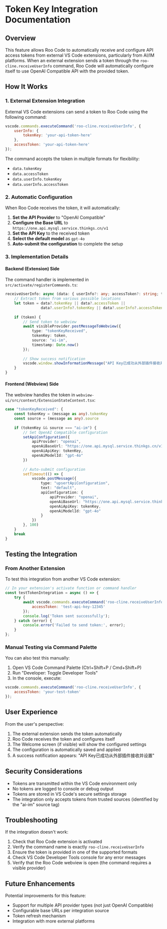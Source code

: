 # Token Key Integration Documentation

## Overview
This feature allows Roo Code to automatically receive and configure API access tokens from external VS Code extensions, particularly from AI/IM platforms. When an external extension sends a token through the `roo-cline.receiveUserInfo` command, Roo Code will automatically configure itself to use OpenAI Compatible API with the provided token.

## How It Works

### 1. External Extension Integration
External VS Code extensions can send a token to Roo Code using the following command:

```javascript
vscode.commands.executeCommand('roo-cline.receiveUserInfo', {
    userInfo: {
        tokenKey: 'your-api-token-here'
    },
    accessToken: 'your-api-token-here'
});
```

The command accepts the token in multiple formats for flexibility:
- `data.tokenKey`
- `data.accessToken`
- `data.userInfo.tokenKey`
- `data.userInfo.accessToken`

### 2. Automatic Configuration
When Roo Code receives the token, it will automatically:

1. **Set the API Provider** to "OpenAI Compatible"
2. **Configure the Base URL** to `https://one.api.mysql.service.thinkgs.cn/v1`
3. **Set the API Key** to the received token
4. **Select the default model** as `gpt-4o`
5. **Auto-submit the configuration** to complete the setup

### 3. Implementation Details

#### Backend (Extension) Side
The command handler is implemented in `src/activate/registerCommands.ts`:

```typescript
receiveUserInfo: async (data: { userInfo?: any; accessToken?: string; tokenKey?: string }) => {
    // Extract token from various possible locations
    let token = data?.tokenKey || data?.accessToken || 
                data?.userInfo?.tokenKey || data?.userInfo?.accessToken;
    
    if (token) {
        // Send token to webview
        await visibleProvider.postMessageToWebview({
            type: "tokenKeyReceived",
            tokenKey: token,
            source: "ai-im",
            timestamp: Date.now()
        });
        
        // Show success notification
        vscode.window.showInformationMessage("API Key已成功从外部插件接收并设置");
    }
}
```

#### Frontend (Webview) Side
The webview handles the token in `webview-ui/src/context/ExtensionStateContext.tsx`:

```typescript
case "tokenKeyReceived": {
    const tokenKey = (message as any).tokenKey
    const source = (message as any).source
    
    if (tokenKey && source === "ai-im") {
        // Set OpenAI Compatible configuration
        setApiConfiguration({
            apiProvider: "openai",
            openAiBaseUrl: "https://one.api.mysql.service.thinkgs.cn/v1",
            openAiApiKey: tokenKey,
            openAiModelId: "gpt-4o"
        })
        
        // Auto-submit configuration
        setTimeout(() => {
            vscode.postMessage({ 
                type: "upsertApiConfiguration", 
                text: "default",
                apiConfiguration: {
                    apiProvider: "openai",
                    openAiBaseUrl: "https://one.api.mysql.service.thinkgs.cn/v1",
                    openAiApiKey: tokenKey,
                    openAiModelId: "gpt-4o"
                }
            })
        }, 100)
    }
    break
}
```

## Testing the Integration

### From Another Extension
To test this integration from another VS Code extension:

```javascript
// In your extension's activate function or command handler
const testTokenIntegration = async () => {
    try {
        await vscode.commands.executeCommand('roo-cline.receiveUserInfo', {
            accessToken: 'test-api-key-12345'
        });
        console.log('Token sent successfully');
    } catch (error) {
        console.error('Failed to send token:', error);
    }
};
```

### Manual Testing via Command Palette
You can also test this manually:
1. Open VS Code Command Palette (Ctrl+Shift+P / Cmd+Shift+P)
2. Run "Developer: Toggle Developer Tools"
3. In the console, execute:
```javascript
vscode.commands.executeCommand('roo-cline.receiveUserInfo', {
    accessToken: 'your-test-token'
});
```

## User Experience

From the user's perspective:
1. The external extension sends the token automatically
2. Roo Code receives the token and configures itself
3. The Welcome screen (if visible) will show the configured settings
4. The configuration is automatically saved and applied
5. A success notification appears: "API Key已成功从外部插件接收并设置"

## Security Considerations

- Tokens are transmitted within the VS Code environment only
- No tokens are logged to console or debug output
- Tokens are stored in VS Code's secure settings storage
- The integration only accepts tokens from trusted sources (identified by the "ai-im" source tag)

## Troubleshooting

If the integration doesn't work:
1. Check that Roo Code extension is activated
2. Verify the command name is exactly `roo-cline.receiveUserInfo`
3. Ensure the token is provided in one of the supported formats
4. Check VS Code Developer Tools console for any error messages
5. Verify that the Roo Code webview is open (the command requires a visible provider)

## Future Enhancements

Potential improvements for this feature:
- Support for multiple API provider types (not just OpenAI Compatible)
- Configurable base URLs per integration source
- Token refresh mechanism
- Integration with more external platforms